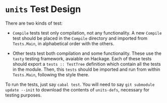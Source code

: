 `units` Test Design
===================

There are two kinds of test:

 - `Compile` tests test only compilation, not any functionality. A new `Compile`
   test should be placed in the `Compile` directory and imported from
   `Tests.Main`, in alphabetical order with the others.

 - Other tests test both compilation and some functionality. These use the
   `tasty` testing framework, avaiable on Hackage. Each of these tests should
   export a `tests :: TestTree` definition which contain all the tests in
   the module. Then, this `tests` should be imported and run from within
   `Tests.Main`, following the style there.

To run the tests, just say `cabal test`. You will need to say `git submodule
update --init` to download the contents of `units-defs`, necessary for testing
purposes.
